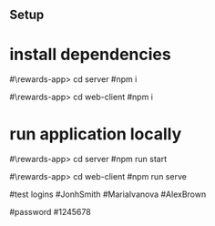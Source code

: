 ## Setup

# install dependencies

#\rewards-app> cd server
#npm i 

#\rewards-app> cd web-client
#npm i



# run application locally
#\rewards-app> cd server
#npm run start

#\rewards-app> cd web-client
#npm run serve

#test logins
#JonhSmith
#MariaIvanova
#AlexBrown

#password 
#1245678

